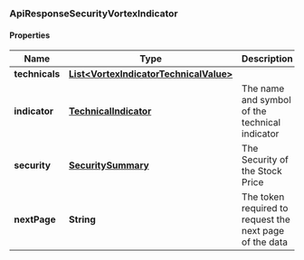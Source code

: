 
### ApiResponseSecurityVortexIndicator

#### Properties
Name | Type | Description | Notes
------------ | ------------- | ------------- | -------------
**technicals** | [**List&lt;VortexIndicatorTechnicalValue&gt;**](VortexIndicatorTechnicalValue.md) |  |  [optional]
**indicator** | [**TechnicalIndicator**](TechnicalIndicator.md) | The name and symbol of the technical indicator |  [optional]
**security** | [**SecuritySummary**](SecuritySummary.md) | The Security of the Stock Price |  [optional]
**nextPage** | **String** | The token required to request the next page of the data |  [optional]



